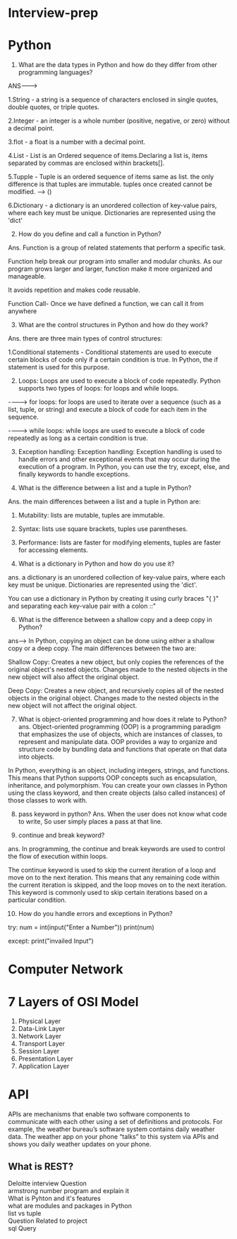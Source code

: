 # Interview-prep

<h1> Python </h1>
 
 
 1. What are the data types in Python and how do they differ from other programming languages?

ANS--->

1.String - a string is a sequence of characters enclosed in single quotes, double quotes, or triple quotes.


2.Integer -   an integer is a whole number (positive, negative, or zero) without a decimal point. 


3.flot -  a float is a number with a decimal point.



4.List - List is an Ordered sequence of items.Declaring a list is, items separated by commas are enclosed within brackets[].

5.Tupple -   Tuple is an ordered sequence of items same as list. the only difference is that tuples are immutable. tuples once created cannot be modified. --> ()


6.Dictionary -  a dictionary is an unordered collection of key-value pairs, where each key must be unique. Dictionaries are represented using the 'dict'



2. How do you define and call a function in Python?

Ans. Function is a group of related statements that perform a specific task.

Function help break our program into smaller and modular chunks. As our program grows larger and larger, function make it more organized and manageable.

It avoids repetition and makes code reusable.


Function Call- Once we have defined a function, we can call it from anywhere


3. What are the control structures in Python and how do they work?

Ans. there are three main types of control structures:

1.Conditional statements - Conditional statements are used to execute certain blocks of code only if a certain condition is true. In Python, the if statement is used for this purpose.


2. Loops: Loops are used to execute a block of code repeatedly. Python supports two types of loops: for loops and while loops.

----> for loops: for loops are used to iterate over a sequence (such as a list, tuple, or string) and execute a block of code for each item in the sequence.

----> while loops: while loops are used to execute a block of code repeatedly as long as a certain condition is true.

3. Exception handling: Exception handling: Exception handling is used to handle errors and other exceptional events that may occur during the execution of a program. In Python, you can use the try, except, else, and finally keywords to handle exceptions.



4. What is the difference between a list and a tuple in Python?
 
Ans. the main differences between a list and a tuple in Python are:

1. Mutability: lists are mutable, tuples are immutable.
2. Syntax: lists use square brackets, tuples use parentheses.
3. Performance: lists are faster for modifying elements, tuples are faster for accessing elements.


5. What is a dictionary in Python and how do you use it?

ans. a dictionary is an unordered collection of key-value pairs, where each key must be unique. Dictionaries are represented using the 'dict'.

You can use a dictionary in Python by creating it using curly braces "{ }" and separating each key-value pair with a colon ::"


6. What is the difference between a shallow copy and a deep copy in Python?

ans-->
In Python, copying an object can be done using either a shallow copy or a deep copy. The main differences between the two are:

Shallow Copy: Creates a new object, but only copies the references of the original object's nested objects. Changes made to the nested objects in the new object will also affect the original object.

Deep Copy: Creates a new object, and recursively copies all of the nested objects in the original object. Changes made to the nested objects in the new object will not affect the original object.


7. What is object-oriented programming and how does it relate to Python?
ans. Object-oriented programming (OOP) is a programming paradigm that emphasizes the use of objects, which are instances of classes, to represent and manipulate data. OOP provides a way to organize and structure code by bundling data and functions that operate on that data into objects.

In Python, everything is an object, including integers, strings, and functions. This means that Python supports OOP concepts such as encapsulation, inheritance, and polymorphism. You can create your own classes in Python using the class keyword, and then create objects (also called instances) of those classes to work with.



8. pass keyword in python?
Ans. When the user does not know what code to write, So user simply places a pass at that line. 

9. continue and break keyword?

ans. In programming, the continue and break keywords are used to control the flow of execution within loops.

The continue keyword is used to skip the current iteration of a loop and move on to the next iteration. This means that any remaining code within the current iteration is skipped, and the loop moves on to the next iteration. This keyword is commonly used to skip certain iterations based on a particular condition.


10. How do you handle errors and exceptions in Python?

try:
	num = int(input("Enter a Number"))
	print(num)

except:
	print("invailed Input")

 
 





<h1> Computer Network </h2>

<h1> 7 Layers of OSI Model </h1>
 
 <p>

 <ol> 
  

  <li> Physical Layer  </li>
 <li> Data-Link Layer </li>
<li>Network Layer </li>
<li> Transport Layer </li>
<li> Session Layer </li>
<li> Presentation Layer </li>
<li> Application Layer </li>

</ol>
 </p>




<h1> API </h1>
<p>
APIs are mechanisms that enable two software components to communicate with each other using a set of definitions and protocols. For example, the weather bureau’s software system contains daily weather data. The weather app on your phone “talks” to this system via APIs and shows you daily weather updates on your phone.
</p>

<h2> What is REST? </h2>

<p>
Deloitte interview Question   <br>
armstrong number program and explain it  <br>
What is Pyhton and it's features <br>
what are modules and packages in Python <br>
list vs tuple <br>
Question Related to project <br>
sql Query <br>
</p>
